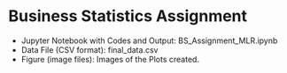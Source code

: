 # Business Statistics Assignment
- Jupyter Notebook with Codes and Output: BS_Assignment_MLR.ipynb
- Data File (CSV format): final_data.csv
- Figure (image files): Images of the Plots created.
